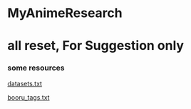 # MyAnimeResearch

# all reset, For Suggestion only

### some resources

[datasets.txt](./datasets.txt)

[booru_tags.txt](./booru_tags.txt)

